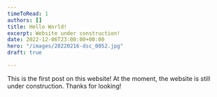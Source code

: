 ```yaml
---
timeToRead: 1
authors: []
title: Hello World!
excerpt: Website under construction!
date: 2022-12-06T23:00:00+00:00
hero: "/images/20220216-dsc_0052.jpg"
draft: true

---
```

This is the first post on this website! At the moment, the website is still under construction. Thanks for looking!